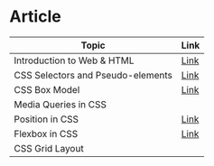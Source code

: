 # Article 

|Topic|Link|
|---|---|
|Introduction to Web & HTML|[Link](https://kodewisdom.hashnode.dev/introduction-to-web-html)|
|CSS Selectors and Pseudo-elements|[Link](https://kodewisdom.hashnode.dev/css-selectors-and-pseudo-elements)|
|CSS Box Model|[Link](https://kodewisdom.hashnode.dev/css-box-model)|
|Media Queries in CSS|[]()|
|Position in CSS|[Link](https://kodewisdom.hashnode.dev/position-in-css)|
|Flexbox in CSS|[Link](https://kodewisdom.hashnode.dev/flexbox-in-css)|
|CSS Grid Layout|[]()|